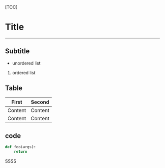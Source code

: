 [TOC]
# Title
---
## Subtitle
- unordered list

1. ordered list

## Table
First  | Second 
------------- | -------------
Content  | Content
Content  | Content

## code
```python
def foo(args):
	return
```

SSSS

